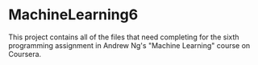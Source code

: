 # MachineLearning6
This project contains all of the files that need completing for the sixth programming assignment in Andrew Ng's "Machine Learning" course on Coursera.
